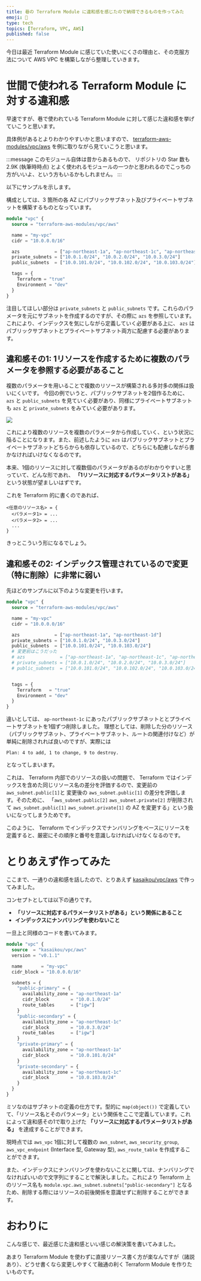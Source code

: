 ```yaml
---
title: 巷の Terraform Module に違和感を感じたので納得できるものを作ってみた
emoji: 🧪
type: tech
topics: [Terraform, VPC, AWS]
published: false
---
```


今日は最近 Terraform Module に感じていた使いにくさの理由と、その克服方法について AWS VPC を構築しながら整理していきます。

# 世間で使われる Terraform Module に対する違和感

早速ですが、巷で使われている Terraform Module に対して感じた違和感を挙げていこうと思います。

具体例があるとよりわかりやすいかと思いますので、 [terraform-aws-modules/vpc/aws](https://registry.terraform.io/modules/terraform-aws-modules/vpc/aws/latest) を例に取りながら見ていこうと思います。

:::message
このモジュール自体は昔からあるもので、 リポジトリの Star 数も 2.9K (執筆時時点) とよく使われるモジュールの一つかと思われるのでこっちの方がいいよ、という方もいるかもしれません。
:::

以下にサンプルを示します。

構成としては、3 箇所の各 AZ にパブリックサブネット及びプライベートサブネットを構築するものとなっています。

```terraform
module "vpc" {
  source = "terraform-aws-modules/vpc/aws"

  name = "my-vpc"
  cidr = "10.0.0.0/16"

  azs             = ["ap-northeast-1a", "ap-northeast-1c", "ap-northeast-1d"]
  private_subnets = ["10.0.1.0/24", "10.0.2.0/24", "10.0.3.0/24"]
  public_subnets  = ["10.0.101.0/24", "10.0.102.0/24", "10.0.103.0/24"]

  tags = {
    Terraform = "true"
    Environment = "dev"
  }
}
```

注目してほしい部分は `private_subnets` と `public_subnets` です。これらのパラメータを元にサブネットを作成するのですが、その際に `azs` を参照しています。これにより、インデックスを気にしながら定義していく必要がある上に、 `azs` はパブリックサブネットとプライベートサブネット両方に配慮する必要があります。

## 違和感その1: 1リソースを作成するために複数のパラメータを参照する必要があること

複数のパラメータを用いることで複数のリソースが構築される多対多の関係は扱いにくいです。
今回の例でいうと、パブリックサブネットを2個作るために、 `azs` と `public_subnets` を見ていく必要があり、同様にプライベートサブネットも `azs` と `private_subnets` をみていく必要があります。

![](https://storage.googleapis.com/zenn-user-upload/0f2dd9f15b2b-20240720.png)

これにより複数のリソースを複数のパラメータから作成していく、という状況に陥ることになります。また、前述したように `azs` はパブリックサブネットとプライベートサブネットどちらからも依存しているので、どちらにも配慮しながら書かなければいけなくなるのです。

本来、1個のリソースに対して複数個のパラメータがあるのがわかりやすいと思っていて、どんな形であれ、 **「1リソースに対応するパラメータリストがある」** という状態が望ましいはずです。

これを Terraform 的に書くのであれば、

```
<任意のリソース名> = {
  <パラメータ1> = ...
  <パラメータ2> = ...
  ...
}
```

きっとこういう形になるでしょう。

## 違和感その2: インデックス管理されているので変更（特に削除）に非常に弱い

先ほどのサンプルに以下のような変更を行います。

```terraform
module "vpc" {
  source = "terraform-aws-modules/vpc/aws"

  name = "my-vpc"
  cidr = "10.0.0.0/16"

  azs             = ["ap-northeast-1a", "ap-northeast-1d"]
  private_subnets = ["10.0.1.0/24", "10.0.3.0/24"]
  public_subnets  = ["10.0.101.0/24", "10.0.103.0/24"]
  # 変更前はこうだった
  # azs             = ["ap-northeast-1a", "ap-northeast-1c", "ap-northeast-1d"]
  # private_subnets = ["10.0.1.0/24", "10.0.2.0/24", "10.0.3.0/24"]
  # public_subnets  = ["10.0.101.0/24", "10.0.102.0/24", "10.0.103.0/24"]


  tags = {
    Terraform   = "true"
    Environment = "dev"
  }
}
```

違いとしては、 `ap-northeast-1c` にあったパブリックサブネットととプライベートサブネットを1個ずつ削除しました。
理想としては、削除した分のリソース（パブリックサブネット、プライベートサブネット、ルートの関連付けなど）が単純に削除されれば良いのですが、実際には

```
Plan: 4 to add, 1 to change, 9 to destroy.
```

となってしまいます。

これは、 Terraform 内部でのリソースの扱いの問題で、 Terraform ではインデックスを含めた同じリソース名の差分を評価するので、変更前の `aws_subnet.public[1]`と 変更後の `aws_subnet.public[1]` の差分を評価します。そのために、 「`aws_subnet.public[2]` `aws_subnet.private[2]` が削除されて `aws_subnet.public[1]` `aws_subnet.private[1]` の AZ を変更する」という扱いになってしまうためです。

このように、 Terraform でインデックスでナンバリングをベースにリソースを定義すると、厳密にその順序と番号を意識しなければいけなくなるのです。

# とりあえず作ってみた

ここまで、一通りの違和感を話したので、とりあえず [kasaikou/vpc/aws](https://registry.terraform.io/modules/kasaikou/vpc/aws/latest) で作ってみました。

コンセプトとしては以下の通りです。

- **「リソースに対応するパラメータリストがある」という関係にあること**
- **インデックスにナンバリングを使わないこと**

一旦上と同様のコードを書いてみます。

```terraform
module "vpc" {
  source  = "kasaikou/vpc/aws"
  version = "v0.1.1"

  name       = "my-vpc"
  cidr_block = "10.0.0.0/16"

  subnets = {
    "public-primary" = {
      availability_zone = "ap-northeast-1a"
      cidr_block        = "10.0.1.0/24"
      route_tables      = ["igw"]
    }
    "public-secondary" = {
      availability_zone = "ap-northeast-1c"
      cidr_block        = "10.0.3.0/24"
      route_tables      = ["igw"]
    }
    "private-primary" = {
      availability_zone = "ap-northeast-1a"
      cidr_block        = "10.0.101.0/24"
    }
    "private-secondary" = {
      availability_zone = "ap-northeast-1c"
      cidr_block        = "10.0.103.0/24"
    }
  }
}

```

ミソなのはサブネットの定義の仕方です。型的に `map(object())` で定義していて、「リソース名とそのパラメータ」という関係をここで定義しています。これによって違和感その1で取り上げた **「リソースに対応するパラメータリストがある」** を達成することができます。

現時点では `aws_vpc` 1個に対して複数の `aws_subnet`, `aws_security_group`, `aws_vpc_endpoint` (Interface 型, Gateway 型), `aws_route_table` を作成することができます。

また、インデックスにナンバリングを使わないことに関しては、ナンバリングでなければいいので文字列にすることで解決しました。これにより Terraform 上のリソース名も `module.vpc.aws_subnet.subnets["public-secondary"]` となるため、削除する際にはリソースの前後関係を意識せずに削除することができます。

# おわりに

こんな感じで、最近感じた違和感といい感じの解決策を書いてみました。

あまり Terraform Module を使わずに直接リソース書く方が楽なんですが（諸説あり）、どうせ書くなら変更しやすくて融通の利く Terraform Module を作りたいものです。
